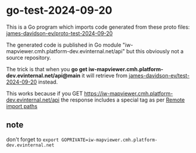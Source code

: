 # go-test-2024-09-20

This is a Go program which imports code generated from these proto files: [james-davidson-ev/proto-test-2024-09-20](https://github.com/james-davidson-ev/proto-test-2024-09-20)

The generated code is published in Go module "iw-mapviewer.cmh.platform-dev.evinternal.net/api" but this obviously not a source repository.

The trick is that when you **go get iw-mapviewer.cmh.platform-dev.evinternal.net/api@main** it will retrieve from [james-davidson-ev/test-2024-09-20](https://github.com/james-davidson-ev/test-2024-09-20) instead.

This works because if you GET https://iw-mapviewer.cmh.platform-dev.evinternal.net/api the response includes a special <meta> tag as per [Remote import paths](https://pkg.go.dev/cmd/go#hdr-Remote_import_paths)

## note

don't forget to `export GOPRIVATE=iw-mapviewer.cmh.platform-dev.evinternal.net`
